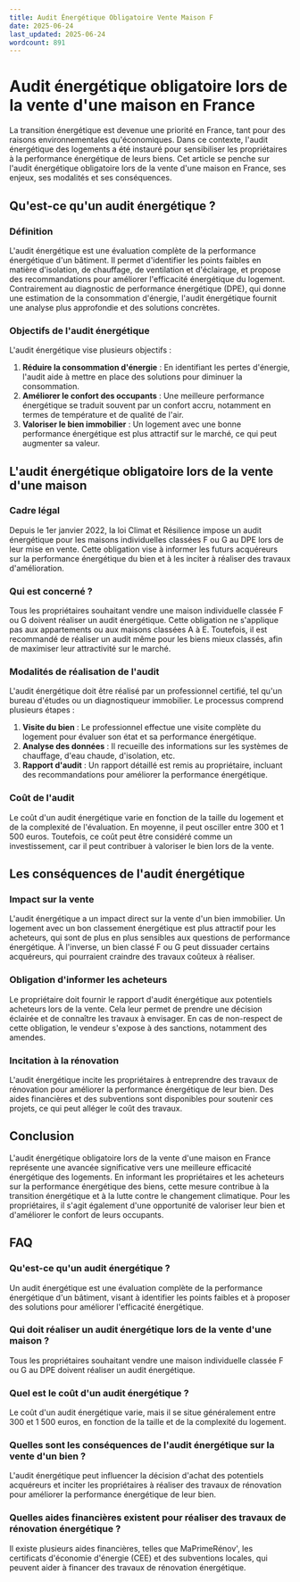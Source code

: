 ```yaml
---
title: Audit Énergétique Obligatoire Vente Maison F
date: 2025-06-24
last_updated: 2025-06-24
wordcount: 891
---
```


# Audit énergétique obligatoire lors de la vente d'une maison en France

La transition énergétique est devenue une priorité en France, tant pour des raisons environnementales qu'économiques. Dans ce contexte, l'audit énergétique des logements a été instauré pour sensibiliser les propriétaires à la performance énergétique de leurs biens. Cet article se penche sur l'audit énergétique obligatoire lors de la vente d'une maison en France, ses enjeux, ses modalités et ses conséquences.

## Qu'est-ce qu'un audit énergétique ?

### Définition

L'audit énergétique est une évaluation complète de la performance énergétique d'un bâtiment. Il permet d'identifier les points faibles en matière d'isolation, de chauffage, de ventilation et d'éclairage, et propose des recommandations pour améliorer l'efficacité énergétique du logement. Contrairement au diagnostic de performance énergétique (DPE), qui donne une estimation de la consommation d'énergie, l'audit énergétique fournit une analyse plus approfondie et des solutions concrètes.

### Objectifs de l'audit énergétique

L'audit énergétique vise plusieurs objectifs :

1. **Réduire la consommation d'énergie** : En identifiant les pertes d'énergie, l'audit aide à mettre en place des solutions pour diminuer la consommation.
2. **Améliorer le confort des occupants** : Une meilleure performance énergétique se traduit souvent par un confort accru, notamment en termes de température et de qualité de l'air.
3. **Valoriser le bien immobilier** : Un logement avec une bonne performance énergétique est plus attractif sur le marché, ce qui peut augmenter sa valeur.

## L'audit énergétique obligatoire lors de la vente d'une maison

### Cadre légal

Depuis le 1er janvier 2022, la loi Climat et Résilience impose un audit énergétique pour les maisons individuelles classées F ou G au DPE lors de leur mise en vente. Cette obligation vise à informer les futurs acquéreurs sur la performance énergétique du bien et à les inciter à réaliser des travaux d'amélioration.

### Qui est concerné ?

Tous les propriétaires souhaitant vendre une maison individuelle classée F ou G doivent réaliser un audit énergétique. Cette obligation ne s'applique pas aux appartements ou aux maisons classées A à E. Toutefois, il est recommandé de réaliser un audit même pour les biens mieux classés, afin de maximiser leur attractivité sur le marché.

### Modalités de réalisation de l'audit

L'audit énergétique doit être réalisé par un professionnel certifié, tel qu'un bureau d'études ou un diagnostiqueur immobilier. Le processus comprend plusieurs étapes :

1. **Visite du bien** : Le professionnel effectue une visite complète du logement pour évaluer son état et sa performance énergétique.
2. **Analyse des données** : Il recueille des informations sur les systèmes de chauffage, d'eau chaude, d'isolation, etc.
3. **Rapport d'audit** : Un rapport détaillé est remis au propriétaire, incluant des recommandations pour améliorer la performance énergétique.

### Coût de l'audit

Le coût d'un audit énergétique varie en fonction de la taille du logement et de la complexité de l'évaluation. En moyenne, il peut osciller entre 300 et 1 500 euros. Toutefois, ce coût peut être considéré comme un investissement, car il peut contribuer à valoriser le bien lors de la vente.

## Les conséquences de l'audit énergétique

### Impact sur la vente

L'audit énergétique a un impact direct sur la vente d'un bien immobilier. Un logement avec un bon classement énergétique est plus attractif pour les acheteurs, qui sont de plus en plus sensibles aux questions de performance énergétique. À l'inverse, un bien classé F ou G peut dissuader certains acquéreurs, qui pourraient craindre des travaux coûteux à réaliser.

### Obligation d'informer les acheteurs

Le propriétaire doit fournir le rapport d'audit énergétique aux potentiels acheteurs lors de la vente. Cela leur permet de prendre une décision éclairée et de connaître les travaux à envisager. En cas de non-respect de cette obligation, le vendeur s'expose à des sanctions, notamment des amendes.

### Incitation à la rénovation

L'audit énergétique incite les propriétaires à entreprendre des travaux de rénovation pour améliorer la performance énergétique de leur bien. Des aides financières et des subventions sont disponibles pour soutenir ces projets, ce qui peut alléger le coût des travaux.

## Conclusion

L'audit énergétique obligatoire lors de la vente d'une maison en France représente une avancée significative vers une meilleure efficacité énergétique des logements. En informant les propriétaires et les acheteurs sur la performance énergétique des biens, cette mesure contribue à la transition énergétique et à la lutte contre le changement climatique. Pour les propriétaires, il s'agit également d'une opportunité de valoriser leur bien et d'améliorer le confort de leurs occupants.

## FAQ

### Qu'est-ce qu'un audit énergétique ?

Un audit énergétique est une évaluation complète de la performance énergétique d'un bâtiment, visant à identifier les points faibles et à proposer des solutions pour améliorer l'efficacité énergétique.

### Qui doit réaliser un audit énergétique lors de la vente d'une maison ?

Tous les propriétaires souhaitant vendre une maison individuelle classée F ou G au DPE doivent réaliser un audit énergétique.

### Quel est le coût d'un audit énergétique ?

Le coût d'un audit énergétique varie, mais il se situe généralement entre 300 et 1 500 euros, en fonction de la taille et de la complexité du logement.

### Quelles sont les conséquences de l'audit énergétique sur la vente d'un bien ?

L'audit énergétique peut influencer la décision d'achat des potentiels acquéreurs et inciter les propriétaires à réaliser des travaux de rénovation pour améliorer la performance énergétique de leur bien.

### Quelles aides financières existent pour réaliser des travaux de rénovation énergétique ?

Il existe plusieurs aides financières, telles que MaPrimeRénov', les certificats d'économie d'énergie (CEE) et des subventions locales, qui peuvent aider à financer des travaux de rénovation énergétique.